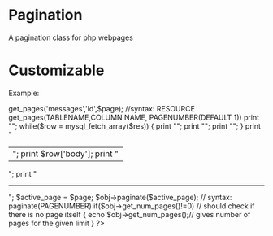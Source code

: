 # Pagination
A pagination class for php webpages
# Customizable

Example:

<?php
include_once('class/pagination.php');
include_once('config/config.php');
(int)$page = isset($_GET['page'])? $_GET['page'] : 1; //filter the page numbers
$page = abs($page);
$obj = new Pagination(2); // create object for pagination class with number of posts per page limit
$res = $obj->get_pages('messages','id',$page); //syntax: RESOURCE get_pages(TABLENAME,COLUMN NAME, PAGENUMBER(DEFAULT 1))
print "<table>";
while($row = mysql_fetch_array($res))
{
print "<tr>";
print "<td>";
print $row['body'];
print "</td>";
print "</tr>";
}
print "</table>";
print "<br/><hr/>";
$active_page = $page;
$obj->paginate($active_page); // syntax: paginate(PAGENUMBER)
      if($obj->get_num_pages()!=0) // should check if there is no page itself
      {
        echo $obj->get_num_pages();// gives number of pages for the given limit
      } 
?>

